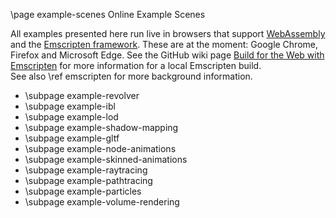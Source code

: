 \page example-scenes Online Example Scenes

All examples presented here run live in browsers that support [WebAssembly](https://webassembly.org/) and the [Emscripten framework](https://emscripten.org/docs/introducing_emscripten/index.html).
These are at the moment: Google Chrome, Firefox and Microsoft Edge.
See the GitHub wiki page [Build for the Web with Emscripten](https://github.com/cpvrlab/SLProject4/wiki/Build-for-the-web-with-Emscripten) for more information for a local Emscripten build.<br>
See also \ref emscripten for more background information.

- \subpage example-revolver
- \subpage example-ibl
- \subpage example-lod
- \subpage example-shadow-mapping
- \subpage example-gltf
- \subpage example-node-animations
- \subpage example-skinned-animations
- \subpage example-raytracing
- \subpage example-pathtracing
- \subpage example-particles
- \subpage example-volume-rendering